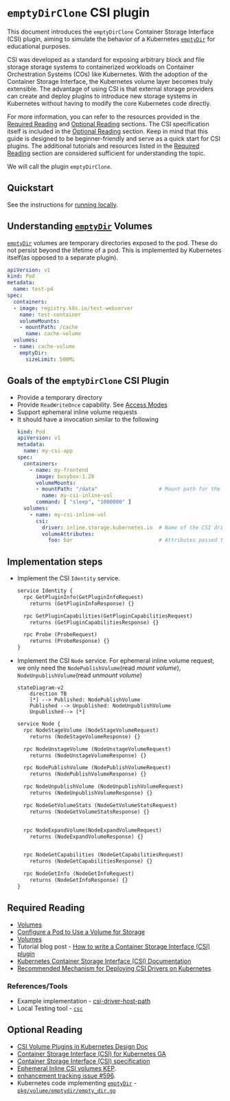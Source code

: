 # `emptyDirClone` CSI plugin

This document introduces the `emptyDirClone` Container Storage Interface (CSI) plugin, aiming to simulate the behavior of a Kubernetes [`emptyDir`][1] for educational purposes.

CSI was developed as a standard for exposing arbitrary block and file storage storage systems to containerized workloads on Container Orchestration Systems (COs) like Kubernetes. With the adoption of the Container Storage Interface, the Kubernetes volume layer becomes truly extensible. The advantage of using CSI is that external storage providers can create and deploy plugins to introduce new storage systems in Kubernetes without having to modify the core Kubernetes code directly.

For more information, you can refer to the resources provided in the [Required Reading](#required-reading) and [Optional Reading](#optional-reading) sections. The CSI specification itself is included in the [Optional Reading](#optional-reading) section. Keep in mind that this guide is designed to be beginner-friendly and serve as a quick start for CSI plugins. The additional tutorials and resources listed in the [Required Reading](#required-reading) section are considered sufficient for understanding the topic.

We will call the plugin `emptyDirClone`.

## Quickstart

See the instructions for [running locally](./docs/running-locally.md).

## Understanding [`emptyDir`][1] Volumes

[`emptyDir`][1] volumes are temporary directories exposed to the pod. These do not persist beyond the lifetime of a pod. This is implemented by Kubernetes itself(as opposed to a separate plugin).

```yaml
apiVersion: v1
kind: Pod
metadata:
  name: test-pd
spec:
  containers:
  - image: registry.k8s.io/test-webserver
    name: test-container
    volumeMounts:
    - mountPath: /cache
      name: cache-volume
  volumes:
  - name: cache-volume
    emptyDir:
      sizeLimit: 500Mi
```

## Goals of the `emptyDirClone` CSI Plugin

- Provide a temporary directory
- Provide `ReadWriteOnce` capability. See [Access Modes](https://kubernetes.io/docs/concepts/storage/persistent-volumes/#access-modes)
- Support ephemeral inline volume requests
- It should have a invocation similar to the following
  ```yaml
  kind: Pod
  apiVersion: v1
  metadata:
    name: my-csi-app
  spec:
    containers:
      - name: my-frontend
        image: busybox:1.28
        volumeMounts:
        - mountPath: "/data"                    # Mount path for the volume
          name: my-csi-inline-vol
        command: [ "sleep", "1000000" ]
    volumes:
      - name: my-csi-inline-vol
        csi:
          driver: inline.storage.kubernetes.io  # Name of the CSI driver
          volumeAttributes:
            foo: bar                            # Attributes passed to the driver to configure the volume
  ```

## Implementation steps

- Implement the CSI `Identity` service.
  ```proto
  service Identity {
    rpc GetPluginInfo(GetPluginInfoRequest)
      returns (GetPluginInfoResponse) {}

    rpc GetPluginCapabilities(GetPluginCapabilitiesRequest)
      returns (GetPluginCapabilitiesResponse) {}

    rpc Probe (ProbeRequest)
      returns (ProbeResponse) {}
  }
  ```
- Implement the CSI `Node` service. For ephemeral inline volume request, we only need the `NodePublishVolume`(read _mount volume_), `NodeUnpublishVolume`(read _unmount volume_)
  ```mermaid
  stateDiagram-v2
      direction TB
      [*] --> Published: NodePublishVolume
      Published --> Unpublished: NodeUnpublishVolume
      Unpublished--> [*]
  ```

  ```proto
  service Node {
    rpc NodeStageVolume (NodeStageVolumeRequest)
      returns (NodeStageVolumeResponse) {}

    rpc NodeUnstageVolume (NodeUnstageVolumeRequest)
      returns (NodeUnstageVolumeResponse) {}

    rpc NodePublishVolume (NodePublishVolumeRequest)
      returns (NodePublishVolumeResponse) {}

    rpc NodeUnpublishVolume (NodeUnpublishVolumeRequest)
      returns (NodeUnpublishVolumeResponse) {}

    rpc NodeGetVolumeStats (NodeGetVolumeStatsRequest)
      returns (NodeGetVolumeStatsResponse) {}


    rpc NodeExpandVolume(NodeExpandVolumeRequest)
      returns (NodeExpandVolumeResponse) {}


    rpc NodeGetCapabilities (NodeGetCapabilitiesRequest)
      returns (NodeGetCapabilitiesResponse) {}

    rpc NodeGetInfo (NodeGetInfoRequest)
      returns (NodeGetInfoResponse) {}
  }
  ```



## Required Reading

- [Volumes](https://kubernetes.io/docs/concepts/storage/volumes/)
- [Configure a Pod to Use a Volume for Storage](https://kubernetes.io/docs/tasks/configure-pod-container/configure-volume-storage/)
- [Volumes](https://kubernetes.io/docs/concepts/storage/ephemeral-volumes/)
- Tutorial blog post - [How to write a Container Storage Interface (CSI) plugin](https://arslan.io/2018/06/21/how-to-write-a-container-storage-interface-csi-plugin/)
- [Kubernetes Container Storage Interface (CSI) Documentation](https://kubernetes-csi.github.io/docs/)
- [Recommended Mechanism for Deploying CSI Drivers on Kubernetes](https://github.com/kubernetes/design-proposals-archive/blob/main/storage/container-storage-interface.md#recommended-mechanism-for-deploying-csi-drivers-on-kubernetes)

### References/Tools
- Example implementation - [csi-driver-host-path](https://github.com/kubernetes-csi/csi-driver-host-path)
- Local Testing tool - [`csc`](https://github.com/rexray/gocsi/tree/master/csc)

## Optional Reading

- [CSI Volume Plugins in Kubernetes Design Doc](https://github.com/kubernetes/design-proposals-archive/blob/main/storage/container-storage-interface.md)
- [Container Storage Interface (CSI) for Kubernetes GA](https://kubernetes.io/blog/2019/01/15/container-storage-interface-ga/)
- [Container Storage Interface (CSI) specification](https://github.com/container-storage-interface/spec/blob/v1.9.0/spec.md)
- [Ephemeral Inline CSI volumes KEP](https://github.com/kubernetes/enhancements/blob/ad6021b3d61a49040a3f835e12c8bb5424db2bbb/keps/sig-storage/20190122-csi-inline-volumes.md).
- [enhancement tracking issue #596](https://github.com/kubernetes/enhancements/issues/596).
- Kubernetes code implementing [`emptyDir`][1] - [`pkg/volume/emptydir/empty_dir.go`](https://github.com/kubernetes/kubernetes/blob/master/pkg/volume/emptydir/empty_dir.go)

[1]: https://kubernetes.io/docs/concepts/storage/volumes/#emptydir
